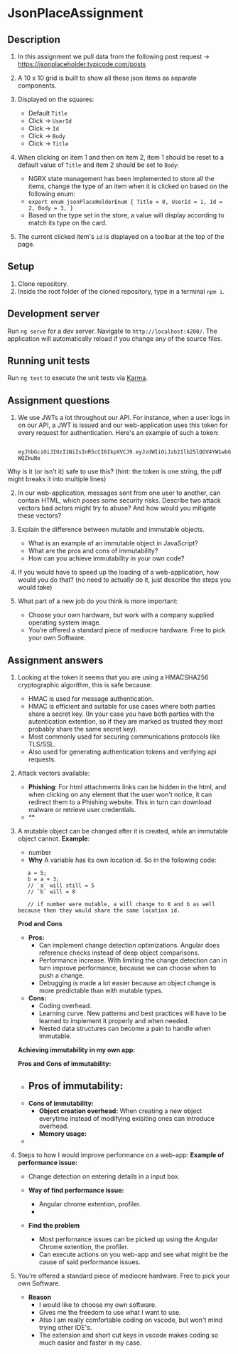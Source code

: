 # JsonPlaceAssignment

## Description

1. In this assignment we pull data from the following post request -> https://jsonplaceholder.typicode.com/posts
2. A 10 x 10 grid is built to show all these json items as separate components.
3. Displayed on the squares:
    - Default `Title`
    - Click -> `UserId`
    - Click -> `Id`
    - Click -> `Body`
    - Click -> `Title`

4. When clicking on item 1 and then on item 2, item 1 should be reset to a default value of `Title` and item 2 should be set to `Body`:
    - NGRX state management has been implemented to store all the items, change the type of an item when it is clicked on based on the following enum:
    - `export enum jsonPlaceHolderEnum {
  Title = 0,
  UserId = 1,
  Id = 2,
  Body = 3,
 }`
    - Based on the type set in the store, a value will display according to match its type on the card.

5. The current clicked item's `id` is displayed on a toolbar at the top of the page.

## Setup

1. Clone repository.
2. Inside the root folder of the cloned repository, type in a terminal `npm i`.

## Development server

Run `ng serve` for a dev server. Navigate to `http://localhost:4200/`. The application will automatically reload if you change any of the source files.

## Running unit tests

Run `ng test` to execute the unit tests via [Karma](https://karma-runner.github.io).

## Assignment questions

1. We use JWTs a lot throughout our API. For instance, when a user logs in on our API, a JWT is issued and our web-application uses this token for every
   request for authentication. Here's an example of such a token:
   ```
      eyJhbGciOiJIUzI1NiIsInR5cCI6IkpXVCJ9.eyJzdWIiOiJzb21lb25lQGV4YW1wbGUubmV0IiwiYWRtaW4iOmZhbHNlLCJ2YWxpZF91bnRpbCI6IldlZCBEZWMgMzEgMjM6NTk6NTkgQ0VTVCAxOTY5In0.4bl2puoaRetNjO1GsweKOnnQsYgwNa9bQIC-WQZkuNo
   ```

Why is it (or isn't it) safe to use this? (hint: the token is one string, the pdf might breaks it into multiple lines)

2. In our web-application, messages sent from one user to another, can contain HTML, which poses some security risks. Describe two attack vectors
   bad actors might try to abuse? And how would you mitigate these vectors?

3. Explain the difference between mutable and immutable objects.
   - What is an example of an immutable object in JavaScript?
   - What are the pros and cons of immutability?
   - How can you achieve immutability in your own code?

4. If you would have to speed up the loading of a web-application, how would you do that? (no need to actually do it, just describe the steps you would
   take)
5. What part of a new job do you think is more important:
   - Choose your own hardware, but work with a company supplied operating system image.
   - You’re offered a standard piece of mediocre hardware. Free to pick your own Software.

## Assignment answers

1. Looking at the token it seems that you are using a HMACSHA256 cryptographic algorithm, this is safe because:
   - HMAC is used for message authentication.
   - HMAC is efficient and suitable for use cases where both parties share a secret key. (In your case you have both parties with the autentication extention, so if they are marked as trusted they most probably share the same secret key).
   - Most commonly used for securing communications protocols like TLS/SSL. 
   - Also used for generating authentication tokens and verifying api requests.

2. Attack vectors available:
   - **Phishing**: For html attachments links can be hidden in the html, and when clicking on any element that the user won't notice, it can redirect them to a Phishing website. This in turn can download malware or retrieve user credentials.
   - **

3. A mutable object can be changed after it is created, while an immutable object cannot.
   **Example**:
      - number
      - **Why** A variable has its own location id. So in the following code:
      ```
         a = 5; 
         b = a + 3;
         // `a` will still = 5
         // `b` will = 8

         // if number were mutable, a will change to 8 and b as well because then they would share the same location id.
      ```
   **Prod and Cons**
      - **Pros:**
         - Can implement change detection optimizations. Angular does reference checks instead of deep object comparisons.
         - Performance increase. With limiting the change detection can in turn improve performance, because we can choose when to push a change.
         - Debugging is made a lot easier because an object change is more predictable than with mutable types.
      - **Cons:**
         - Coding overhead. 
         - Learning curve. New patterns and best practices will have to be learned to implement it properly and when needed.
         - Nested data structures can become a pain to handle when immutable.
         
   **Achieving immutability in my own app:**
    
   
   **Pros and Cons of immutability:**
      - **Pros of immutability:**
         - 
      - **Cons of immutability:**
         - **Object creation overhead:** When creating a new object everytime instead of modifying exisiting ones can introduce overhead. 
         - **Memory usage:**
   - 

4. Steps to how I would improve performance on a web-app:
   **Example of performance issue:**
      - Change detection on entering details in a input box.
   - **Way of find performance issue:**
      - Angular chrome extention, profiler.
      - 

   - **Find the problem**
      - Most perfornance issues can be picked up using the Angular Chrome extention, the profiler.
      - Can execute actions on you web-app and see what might be the cause of said performance issues.
   

5. You’re offered a standard piece of mediocre hardware. Free to pick your own Software.
   - **Reason**
      - I would like to choose my own software.
      - Gives me the freedom to use what I want to use. 
      - Also I am really comfortable coding on vscode, but won't mind trying other IDE's.
      - The extension and short cut keys in vscode makes coding so much easier and faster in my case.